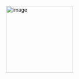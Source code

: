 <img width="184" alt="image" src="https://user-images.githubusercontent.com/117038006/211544849-5df2172a-c85f-4c07-ad50-85358ce04926.png">
